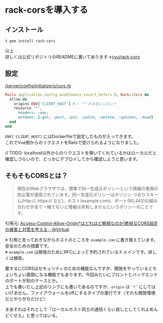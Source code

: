 # rack-corsを導入する

## インストール

```
% gem install rack-cors
```

以上  
詳しくは公式リポジトリのREADMEに書いてあります→[cyu/rack-cors](https://github.com/cyu/rack-cors)

## 設定

[/server/config/initializers/cors.rb](https://github.com/perpouh/post-mortem/blob/master/server/config/initializers/cors.rb)

```ruby
Rails.application.config.middleware.insert_before 0, Rack::Cors do
  allow do
    origins ENV['CLIENT_HOST'] # ← '*'のままにしない！
    resource "*",
      headers: :any,
      methods: [:get, :post, :put, :patch, :delete, :options, :head]
  end
end
```

`ENV['CLIENT_HOST]` にはDockerfileで設定したものが入ってきます。  
これでVue側からのリクエストをRailsで受けられるようになりました。

// TODO: localhost以外からのリクエストを弾いてくれているかはローカルだと確認しづらいので、どっかにデプロイしてから確認しようと思います。

## そもそもCORSとは？

>現在のWebブラウザでは、標準で同一生成元ポリシーという情報の悪用の防止策が適用されています。同一生成元ポリシーはオリジン つまりスキーム(http://, https:// など)、ホスト(example.com)、ポート(80,443)の組み合わせが全て一緒でないと情報は共有しませんというポリシーのことです。

引用元: [Access-Control-Allow-Origin*はどれほど脆弱なのか|脆弱なCORS設定の被害と対策を考える - @Virtual](https://at-virtual.net/securecoding/access-control-allow-origin%E3%81%AF%E3%81%A9%E3%82%8C%E3%81%BB%E3%81%A9%E8%84%86%E5%BC%B1%E3%81%AA%E3%81%AE%E3%81%8B%E8%84%86%E5%BC%B1%E3%81%AAcors%E8%A8%AD%E5%AE%9A%E3%81%97%E3%81%A6/)

※ 引用と言っておきながらホストのところを `example.com` に書き換えています。安全のための措置です。  
※ `example.com` は開発のためにRFCによって予約されているドメインです。詳しくは検索。

要するにCORSはセキュリティのための機能なんですが、開発をやっているとちょいちょい面倒になる機能でもあります。今回みたいにフロントとバックエンドのポートが別のケースとか。  
上でも書いたし上記のリンクにも書いてあるのですが、`origin` は `'*'` にしてはいけません。ファイアウォールをoffにするタイプの愚行です（それも開発環境だとやりがちだけど）

まあそれはそれとして「ローカルホスト同士の通信くらい良しとしてくれよめんどくせえ」と思ってはいる。